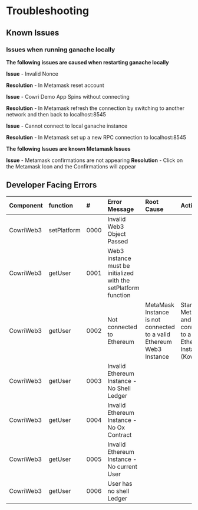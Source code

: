 # Troubleshooting

## Known Issues

### Issues when running ganache locally

**The following issues are caused when restarting ganache locally**

**Issue** - Invalid Nonce

**Resolution** - In Metamask reset account

**Issue** - Cowri Demo App Spins without connecting

**Resolution** - In Metamask refresh the connection by switching to another network and then back to localhost:8545

**Issue** - Cannot connect to local ganache instance

**Resolution** - In Metamask set up a new RPC connection to localhost:8545

**The following Issues are known Metamask Issues**

**Issue** - Metamask confirmations are not appearing **Resolution** - Click on the Metamask Icon and the Confirmations will appear

## Developer Facing Errors

| Component | function | \# | Error Message | Root Cause | Action |  |
| :--- | :--- | :--- | :--- | :--- | :--- | :--- |
| CowriWeb3 | setPlatform | 0000 | Invalid Web3 Object Passed |  |  |  |
| CowriWeb3 | getUser | 0001 | Web3 instance must be initialized with the setPlatform function |  |  |  |
| CowriWeb3 | getUser | 0002 | Not connected to Ethereum | MetaMask Instance is not connected to a valid Ethereum Web3 Instance | Start MetaMask and connect to a valid Ethereum Instance \(Kovan\) |  |
| CowriWeb3 | getUser | 0003 | Invalid Ethereum Instance - No Shell Ledger |  |  |  |
| CowriWeb3 | getUser | 0004 | Invalid Ethereum Instance - No Ox Contract |  |  |  |
| CowriWeb3 | getUser | 0005 | Invalid Ethereum Instance - No current User |  |  |  |
| CowriWeb3 | getUser | 0006 | User has no shell Ledger |  |  |  |

